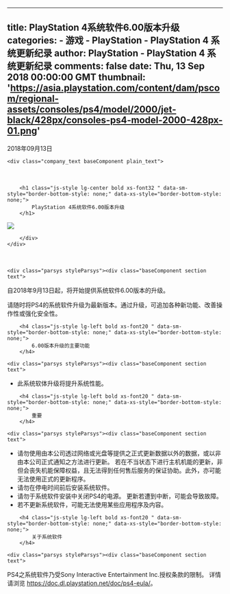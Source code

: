 
---
title: PlayStation 4系统软件6.00版本升级
categories: 
    - 游戏
    - PlayStation - PlayStation 4 系统更新纪录
author: PlayStation - PlayStation 4 系统更新纪录
comments: false
date: Thu, 13 Sep 2018 00:00:00 GMT
thumbnail: 'https://asia.playstation.com/content/dam/pscom/regional-assets/consoles/ps4/model/2000/jet-black/428px/consoles-ps4-model-2000-428px-01.png'
---

<div>   
<div class="section article_pack">
<style>
    .release-headline-title &#123;
        border-bottom: solid 1px #CFCFCF;
        border-top: solid 1px #CFCFCF;
    &#125;
    .release-headline-title h1 &#123;
        font-size:140%;
    &#125;
    @media screen and (max-width: 768px) &#123;
        .release-headline-title h1 &#123;
            font-size:120%;
        &#125;
    &#125;
</style>
<div class="text-right / lg-right ">
    <div class="baseComponent date_text plain_text">














<span class="font12 sub-text-grey">2018年09月13日</span>

</div>

    <div class="company_text baseComponent plain_text">
















</div>

</div>
<div class="baseComponent section style_container">
    <div class="mrg05-top release-headline-title " style="padding:20px 0;">
        <div class="parsys styleParsys">
                <div class="baseComponent caption">



















    
        <h1 class="js-style lg-center bold xs-font32 " data-sm-style="border-bottom-style: none;" data-xs-style="border-bottom-style: none;">
            PlayStation 4系统软件6.00版本升级
        </h1>
    



</div>
<div class="img baseComponent">

















<img class="img-responsive js-img-src js-style center-block" src="https://asia.playstation.com/content/dam/pscom/regional-assets/consoles/ps4/model/2000/jet-black/428px/consoles-ps4-model-2000-428px-01.png" data-sm-src="/content/dam/pscom/regional-assets/consoles/ps4/model/2000/jet-black/428px/consoles-ps4-model-2000-428px-01.png" data-xs-src="/content/dam/pscom/regional-assets/consoles/ps4/model/2000/jet-black/428px/consoles-ps4-model-2000-428px-01.png" data-sm-style=" " data-xs-style=" " alt=" " title=" " referrerpolicy="no-referrer">



</div>

        </div>
    </div>
</div>
</div>
<div class="baseComponent section style_container">















<div class="mrg2-top mrg2-bottom ">
    
    <div class="parsys styleParsys"><div class="baseComponent section text">















<div><p>自2018年9月13日起，将开始提供系统软件6.00版本的升级。</p>
<p>请随时将PS4的系统软件升级为最新版本。通过升级，可追加各种新功能、改善操作性或强化安全性。</p>
</div>

</div>

</div>

</div>

</div>
<div class="baseComponent caption section">



















    
        <h4 class="js-style lg-left bold xs-font20 " data-sm-style="border-bottom-style: none;" data-xs-style="border-bottom-style: none;">
            6.00版本升级的主要功能
        </h4>
    



</div>
<div class="baseComponent section style_container">















<div class="mrg2-bottom ">
    
    <div class="parsys styleParsys"><div class="baseComponent section text">















<div><ul>
<li>此系统软体升级将提升系统性能。</li>
</ul>
</div>

</div>

</div>

</div>

</div>
<div class="baseComponent caption section">



















    
        <h4 class="js-style lg-left bold xs-font20 " data-sm-style="border-bottom-style: none;" data-xs-style="border-bottom-style: none;">
            重要
        </h4>
    



</div>
<div class="baseComponent section style_container">















<div class="mrg2-bottom ">
    
    <div class="parsys styleParsys"><div class="baseComponent section text">















<div><ul>
<li>请勿使用由本公司透过网络或光盘等提供之正式更新数据以外的数据，或以非由本公司正式通知之方法进行更新。 若在不当状态下进行主机机能的更新，非但会丧失机能保障权益，且无法得到任何售后服务的保证协助。此外，亦可能无法使用正式的更新程序。</li>
<li>请勿在停电时间前后安装系统软件。 </li>
<li>请勿于系统软件安装中关闭PS4的电源。 更新若遭到中断，可能会导致故障。</li>
<li>若不更新系统软件，可能无法使用某些应用程序及内容。</li>
</ul>
</div>

</div>

</div>

</div>

</div>
<div class="baseComponent caption section">



















    
        <h4 class="js-style lg-left bold xs-font20 " data-sm-style="border-bottom-style: none;" data-xs-style="border-bottom-style: none;">
            关于系统软件
        </h4>
    



</div>
<div class="baseComponent section style_container">















<div class="mrg2-bottom ">
    
    <div class="parsys styleParsys"><div class="baseComponent section text">















<div><p>PS4之系统软件乃受Sony Interactive Entertainment Inc.授权条款的限制。 ​详情请浏览 <a adhocenable="false" href="https://doc.dl.playstation.net/doc/ps4-eula/" target="_blank">https://doc.dl.playstation.net/doc/ps4-eula/</a>。</p>
</div>

</div>

</div>

</div>

</div>

  
</div>
            